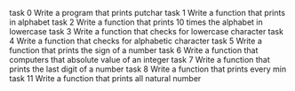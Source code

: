 task 0 Write a program that prints putchar
task 1 Write a function that prints in alphabet
task 2 Write a function that prints 10 times the alphabet in lowercase
task 3 Write a function that checks for lowercase character
task 4 Write a function that checks for alphabetic character
task 5 Write a function that prints the sign of a number
task 6 Write a function that computers that absolute value of an integer
task 7 Write a function that prints the last digit of a number
task 8 Write a function that prints every min
task 11 Write a function that prints all natural number
